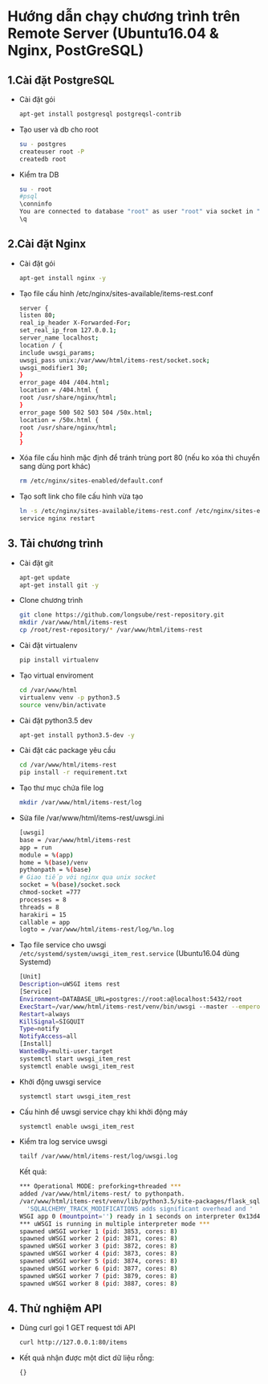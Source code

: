 # Hướng dẫn chạy chương trình trên Remote Server (Ubuntu16.04 & Nginx, PostGreSQL)

## 1.Cài đặt PostgreSQL
  - Cài đặt gói
    ```sh
    apt-get install postgresql postgreqsl-contrib
    ```
  - Tạo user và db cho root
    ```sh
    su - postgres
    createuser root -P
    createdb root
    ```

  - Kiểm tra DB
    ```sh
    su - root
    #psql
    \conninfo
    You are connected to database "root" as user "root" via socket in "/var/run/postgresql" at port "5432".
    \q
    ```

## 2.Cài đặt Nginx
  - Cài đặt gói
    ```sh
    apt-get install nginx -y
    ```

  - Tạo file cấu hình /etc/nginx/sites-available/items-rest.conf
    ```sh
    server {
    listen 80;
    real_ip_header X-Forwarded-For;
    set_real_ip_from 127.0.0.1;
    server_name localhost;
    location / {
    include uwsgi_params;
    uwsgi_pass unix:/var/www/html/items-rest/socket.sock;
    uwsgi_modifier1 30;
    }
    error_page 404 /404.html;
    location = /404.html {
    root /usr/share/nginx/html;
    }
    error_page 500 502 503 504 /50x.html;
    location = /50x.html {
    root /usr/share/nginx/html;
    }
    }
    ```

  - Xóa file cấu hình mặc định để tránh trùng port 80 (nếu ko xóa thì chuyển sang dùng port khác)
    ```sh
    rm /etc/nginx/sites-enabled/default.conf
    ```

  - Tạo soft link cho file cấu hình vừa tạo 
    ```sh
    ln -s /etc/nginx/sites-available/items-rest.conf /etc/nginx/sites-enabled/items-rest.conf
    service nginx restart
    ```

## 3. Tải chương trình
  - Cài đặt git
    ```sh
    apt-get update
    apt-get install git -y
    ```
  - Clone chương trình
    ```sh
    git clone https://github.com/longsube/rest-repository.git
    mkdir /var/www/html/items-rest
    cp /root/rest-repository/* /var/www/html/items-rest
    ```

  - Cài đặt virtualenv
    ```sh
    pip install virtualenv
    ```

  - Tạo virtual enviroment
    ```sh
    cd /var/www/html
    virtualenv venv -p python3.5
    source venv/bin/activate
    ```

  - Cài đặt python3.5 dev
    ```sh
    apt-get install python3.5-dev -y
    ```
    
  - Cài đặt các package yêu cầu
    ```sh
    cd /var/www/html/items-rest
    pip install -r requirement.txt
    ```
    
  - Tạo thư mục chứa file log
    ```sh
    mkdir /var/www/html/items-rest/log
    ```

  - Sửa file /var/www/html/items-rest/uwsgi.ini
    ```sh 
    [uwsgi]
    base = /var/www/html/items-rest
    app = run
    module = %(app)
    home = %(base)/venv
    pythonpath = %(base)
    # Giao tiếp với nginx qua unix socket
    socket = %(base)/socket.sock
    chmod-socket =777
    processes = 8
    threads = 8
    harakiri = 15
    callable = app
    logto = /var/www/html/items-rest/log/%n.log
    ```

  - Tạo file service cho uwsgi `/etc/systemd/system/uwsgi_item_rest.service` (Ubuntu16.04 dùng Systemd)
    ```sh
    [Unit]
    Description=uWSGI items rest
    [Service]
    Environment=DATABASE_URL=postgres://root:a@localhost:5432/root
    ExecStart=/var/www/html/items-rest/venv/bin/uwsgi --master --emperor /var/www/html/items-rest/uwsgi.ini --die-on-term --uid root --gid root --logto /var/www/html/items-rest/emperor.log
    Restart=always
    KillSignal=SIGQUIT
    Type=notify
    NotifyAccess=all
    [Install]
    WantedBy=multi-user.target
    systemctl start uwsgi_item_rest
    systemctl enable uwsgi_item_rest
    ```

  - Khởi động uwsgi service
    ```sh
    systemctl start uwsgi_item_rest
    ```
  - Cấu hình để uwsgi service chạy khi khởi động máy
    ```sh
    systemctl enable uwsgi_item_rest
    ```
  - Kiểm tra log service uwsgi
    ```sh
    tailf /var/www/html/items-rest/log/uwsgi.log
    ```
    Kết quả:
    ```sh
    *** Operational MODE: preforking+threaded ***
    added /var/www/html/items-rest/ to pythonpath.
    /var/www/html/items-rest/venv/lib/python3.5/site-packages/flask_sqlalchemy/__init__.py:794: FSADeprecationWarning: SQLALCHEMY_TRACK_MODIFICATIONS adds significant overhead and will be disabled by default in the future.  Set it to True or False to suppress this warning.
      'SQLALCHEMY_TRACK_MODIFICATIONS adds significant overhead and '
    WSGI app 0 (mountpoint='') ready in 1 seconds on interpreter 0x13d4ab0 pid: 3853 (default app)
    *** uWSGI is running in multiple interpreter mode ***
    spawned uWSGI worker 1 (pid: 3853, cores: 8)
    spawned uWSGI worker 2 (pid: 3871, cores: 8)
    spawned uWSGI worker 3 (pid: 3872, cores: 8)
    spawned uWSGI worker 4 (pid: 3873, cores: 8)
    spawned uWSGI worker 5 (pid: 3874, cores: 8)
    spawned uWSGI worker 6 (pid: 3877, cores: 8)
    spawned uWSGI worker 7 (pid: 3879, cores: 8)
    spawned uWSGI worker 8 (pid: 3887, cores: 8)
    ```

## 4. Thử nghiệm API
  - Dùng curl gọi 1 GET request tới API
    ```sh
    curl http://127.0.0.1:80/items
    ```
  - Kết quả nhận được một dict dữ liệu rỗng:
    ```sh
    {}
    ```
